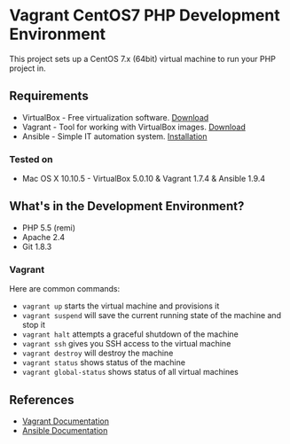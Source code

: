 # Vagrant CentOS7 PHP Development Environment

This project sets up a CentOS 7.x (64bit) virtual machine to run your PHP project in.

## Requirements

* VirtualBox - Free virtualization software. [Download](https://www.virtualbox.org/wiki/Downloads)
* Vagrant - Tool for working with VirtualBox images. [Download](http://downloads.vagrantup.com/)
* Ansible - Simple IT automation system. [Installation](http://docs.ansible.com/ansible/intro_installation.html)

### Tested on

* Mac OS X 10.10.5 - VirtualBox 5.0.10 & Vagrant 1.7.4 & Ansible 1.9.4

## What's in the Development Environment?

* PHP 5.5 (remi)
* Apache 2.4
* Git 1.8.3

### Vagrant

Here are common commands:

* `vagrant up` starts the virtual machine and provisions it
* `vagrant suspend` will save the current running state of the machine and stop it
* `vagrant halt` attempts a graceful shutdown of the machine
* `vagrant ssh` gives you SSH access to the virtual machine
* `vagrant destroy` will destroy the machine
* `vagrant status` shows status of the machine
* `vagrant global-status` shows status of all virtual machines

## References

* [Vagrant Documentation](https://docs.vagrantup.com/v2/)
* [Ansible Documentation](http://docs.ansible.com/ansible/index.html)
